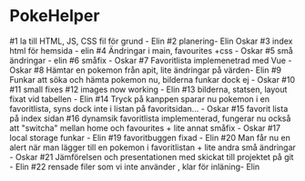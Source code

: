 # PokeHelper
#1 la till HTML, JS, CSS fil för grund - Elin
#2 planering- Elin Oskar
#3 index html för hemsida - elin
#4 Ändringar i main, favourites +css - Oskar
#5 små ändringar - elin
#6 småfix - Oskar
#7 Favoritlista implemenetrad med Vue - Oskar 
#8 Hämtar en pokemon från apit, lite ändringar på värden- Elin 
#9 Funkar att söka och hämta pokemon nu, bilderna funkar dock ej - Oskar 
#10 
#11 small fixes
#12 images now working - Elin
#13 bilderna, statsen, layout fixat vid tabellen - Elin 
#14 Tryck på kanppen sparar nu pokemon i en favoritlista, syns dock inte i listan på favoritsidan... - Oskar
#15 favorit lista på index sidan 
#16 dynamsik favoritlista implementerad, fungerar nu också att "switcha" mellan home och favourites + lite annat småfix - Oskar 
#17 local storage funkar - Elin
#19 favoritbuggen fixad - Elin
#20 Man får nu en alert när man lägger till en pokemon i favoritlistan + lite andra små ändringar - Oskar
#21 Jämförelsen och presentationen med skickat till projektet på git - Elin
#22 rensade filer som vi inte använder , klar för inläning- Elin 
